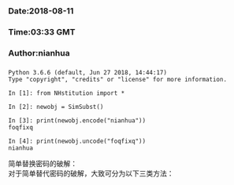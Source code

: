 ###
###    Date:2018-08-11
###   Time:03:33 GMT
###  Author:nianhua
###

````
Python 3.6.6 (default, Jun 27 2018, 14:44:17) 
Type "copyright", "credits" or "license" for more information.

In [1]: from NHstitution import *

In [2]: newobj = SimSubst()

In [3]: print(newobj.encode("nianhua"))
foqfixq

In [4]: print(newobj.uncode("foqfixq"))
nianhua

````
简单替换密码的破解：</br>
  对于简单替代密码的破解，大致可分为以下三类方法：<br>
  







